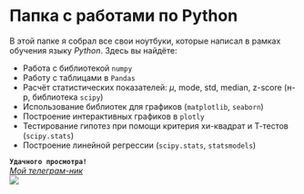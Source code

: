 # Папка с работами по Python
В этой папке я собрал все свои ноутбуки, которые написал в рамках обучения языку *Python*. Здесь вы найдёте:  
* Работа с библиотекой `numpy`
* Работу с таблицами в `Pandas`  
* Расчёт статистических показателей: $\mu$, mode, std, median, z-score (н-р, библиотека `scipy`)
* Использование библиотек для графиков (`matplotlib`, `seaborn`)
* Построение интерактивных графиков в `plotly`
* Тестирование гипотез при помощи критерия хи-квадрат и Т-тестов (`scipy.stats`)
* Построение линейной регрессии (`scipy.stats`, `statsmodels`)

**`Удачного просмотра!`**  
*[Мой телеграм-ник](t.me/fressssh)*  
![](https://sportishka.com/uploads/posts/2022-03/thumbs/1647173957_4-sportishka-com-p-zimnyaya-kappadokiya-turizm-krasivo-foto-4.jpg)
